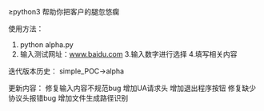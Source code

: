 ≥python3
帮助你把客户的腿忽悠瘸

使用方法：
1. python alpha.py
2. 输入测试网址：www.baidu.com
3.输入数字进行选择
4.填写相关内容

迭代版本历史：
simple_POC->alpha

更新内容：
修复输入内容不规范bug
增加UA请求头
增加退出程序按钮
修复缺少协议头报错bug
增加文件生成路径识别